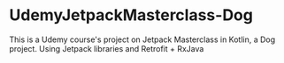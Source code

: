 # UdemyJetpackMasterclass-Dog
This is a Udemy course's project on Jetpack Masterclass in Kotlin, a Dog project. Using Jetpack libraries and Retrofit + RxJava
